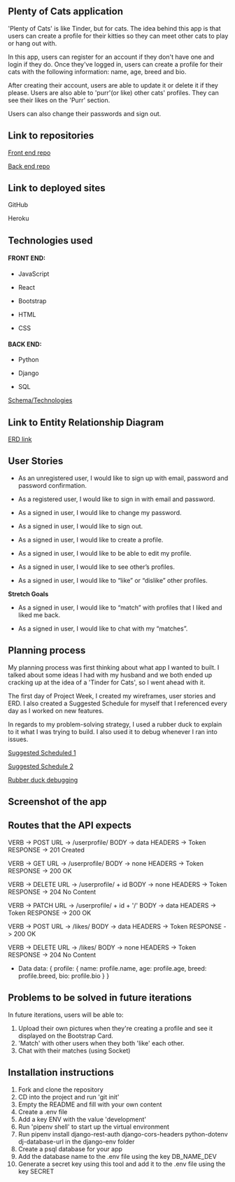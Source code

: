 ## Plenty of Cats application

'Plenty of Cats' is like Tinder, but for cats. The idea behind this app is that users can create a profile for their kitties so they can meet other cats to play or hang out with.

In this app, users can register for an account if they don't have one and login if they do. Once they've logged in, users can create a profile for their cats with the following information: name, age, breed and bio.

After creating their account, users are able to update it or delete it if they please. Users are also able to 'purr'(or like) other cats' profiles. They can see their likes on the 'Purr' section.

Users can also change their passwords and sign out.

## Link to repositories

[Front end repo](https://github.com/rosydiazl/Plenty-of-Cats-FE)


[Back end repo](https://github.com/rosydiazl/Plenty-of-Cats-BE)

## Link to deployed sites

GitHub

Heroku

## Technologies used

 #### FRONT END:

- JavaScript

- React 

- Bootstrap

- HTML

- CSS


#### BACK END:

- Python

- Django

- SQL

[Schema/Technologies](https://imgur.com/YeeZCCU)

## Link to Entity Relationship Diagram

[ERD link](https://imgur.com/mh5F4Xh)

## User Stories

- As an unregistered user, I would like to sign up with email, password and password confirmation.

- As a registered user, I would like to sign in with email and password.

- As a signed in user, I would like to change my password.

- As a signed in user, I would like to sign out.

- As a signed in user, I would like to create a profile.

- As a signed in user, I would like to be able to edit my profile.

- As a signed in user, I would like to see other’s profiles.

- As a signed in user, I would like to “like” or “dislike” other profiles.

**Stretch Goals**

- As a signed in user, I would like to “match” with profiles that I liked and liked me back.

- As a signed in user, I would like to chat with my “matches”.

## Planning process

My planning process was first thinking about what app I wanted to built. I talked about some ideas I had with my husband and we both ended up cracking up at the idea of a 'Tinder for Cats', so I went ahead with it. 

The first day of Project Week, I created my wireframes, user stories and ERD. I also created a Suggested Schedule for myself that I referenced every day as I worked on new features.

In regards to my problem-solving strategy, I used a rubber duck to explain to it what I was trying to build. I also used it to debug whenever I ran into issues.

[Suggested Scheduled 1](https://imgur.com/fTvG0QX)

[Suggested Schedule 2](https://imgur.com/SWEV6Eo)

[Rubber duck debugging](https://imgur.com/NMfXzT3)

## Screenshot of the app

## Routes that the API expects

VERB -> POST 
URL -> /userprofile/
BODY -> data
HEADERS -> Token
RESPONSE -> 201 Created


VERB -> GET 
URL -> /userprofile/
BODY -> none
HEADERS -> Token
RESPONSE -> 200 OK


VERB -> DELETE 
URL -> /userprofile/ + id
BODY -> none
HEADERS -> Token
RESPONSE -> 204 No Content

VERB -> PATCH 
URL -> /userprofile/ + id + '/'
BODY -> data
HEADERS -> Token
RESPONSE -> 200 OK

VERB -> POST
URL -> /likes/
BODY -> data
HEADERS -> Token
RESPONSE -> 200 OK

VERB -> DELETE
URL -> /likes/
BODY -> none
HEADERS -> Token
RESPONSE -> 204 No Content


- Data
data: {
      profile: {
        name: profile.name,
        age: profile.age,
        breed: profile.breed,
        bio: profile.bio
      }
    }


## Problems to be solved in future iterations

In future iterations, users will be able to:

1. Upload their own pictures when they're creating a profile and see it displayed on the Bootstrap Card.
2. 'Match' with other users when they both 'like' each other. 
3. Chat with their matches (using Socket)


## Installation instructions

1. Fork and clone the repository
2. CD into the project and run 'git init'
3. Empty the README and fill with your own content
4. Create a .env file
5. Add a key ENV with the value 'development'
6. Run 'pipenv shell' to start up the virtual environment
7. Run pipenv install django-rest-auth django-cors-headers python-dotenv dj-database-url in the django-env folder
8. Create a psql database for your app
9. Add the database name to the .env file using the key DB_NAME_DEV
10. Generate a secret key using this tool and add it to the .env file using the key SECRET
